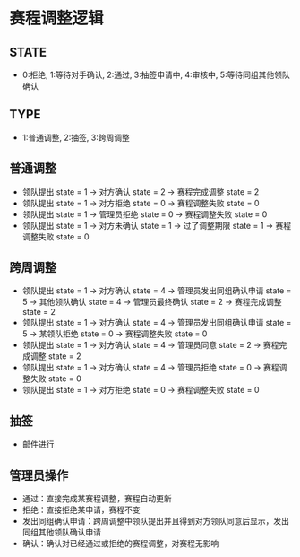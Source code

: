 # 赛程调整逻辑
## STATE
- 0:拒绝, 1:等待对手确认, 2:通过, 3:抽签申请中, 4:审核中, 5:等待同组其他领队确认
## TYPE
- 1:普通调整, 2:抽签, 3:跨周调整

## 普通调整
- 领队提出 state = 1 -> 对方确认 state = 2 -> 赛程完成调整 state = 2
- 领队提出 state = 1 -> 对方拒绝 state = 0 -> 赛程调整失败 state = 0
- 领队提出 state = 1 -> 管理员拒绝 state = 0 -> 赛程调整失败 state = 0 
- 领队提出 state = 1 -> 对方未确认 state = 1 -> 过了调整期限 state = 1 -> 赛程调整失败 state = 0 

## 跨周调整
- 领队提出 state = 1 -> 对方确认 state = 4 -> 管理员发出同组确认申请 state = 5 -> 其他领队确认 state = 4 -> 管理员最终确认 state = 2 -> 赛程完成调整 state = 2
- 领队提出 state = 1 -> 对方确认 state = 4 -> 管理员发出同组确认申请 state = 5 -> 某领队拒绝 state = 0 -> 赛程调整失败 state = 0
- 领队提出 state = 1 -> 对方确认 state = 4 -> 管理员同意 state = 2 -> 赛程完成调整 state = 2
- 领队提出 state = 1 -> 对方确认 state = 4 -> 管理员拒绝 state = 0 -> 赛程调整失败 state = 0
- 领队提出 state = 1 -> 对方拒绝 state = 0 -> 赛程调整失败 state = 0

## 抽签
- 邮件进行

## 管理员操作
- 通过：直接完成某赛程调整，赛程自动更新
- 拒绝：直接拒绝某申请，赛程不变
- 发出同组确认申请：跨周调整中领队提出并且得到对方领队同意后显示，发出同组其他领队确认申请
- 确认：确认对已经通过或拒绝的赛程调整，对赛程无影响

